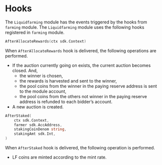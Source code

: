 <!-- order: 7 -->

# Hooks

The `Liquidfarming` module has the events triggered by the hooks from `farming` module.
The `Liquidfarming` module uses the following hooks registered in `farming` module.

```go
AfterAllocateRewards(ctx sdk.Context)
```

When `AfterAllocateRewards` hook is delivered, the following operations are performed.
- If the auction currently going on exists, the current auction becomes closed. And, 
  - the winner is chosen,
  - the rewards is harvested and sent to the winner,
  - the pool coins from the winner in the paying reserve address is sent to the module account,
  - the pool coins from the others not winner in the paying reserve address is refunded to each bidder’s account.
- A new auction is created.


```go
AfterStaked(
    ctx sdk.Context, 
    farmer sdk.AccAddress, 
    stakingCoinDenom string, 
    stakingAmt sdk.Int,
)
```

When `AfterStaked` hook is delivered, the following operation is performed.
- LF coins are minted according to the mint rate.
